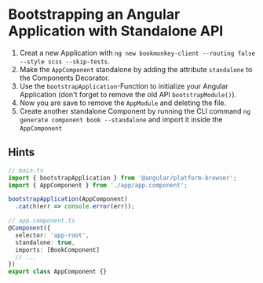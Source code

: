 # Bootstrapping an Angular Application with Standalone API
1. Creat a new Application with `ng new bookmonkey-client --routing false --style scss --skip-tests`.
2. Make the `AppComponent` standalone by adding the attribute `standalone` to the Components Decorator.
3. Use the `bootstrapApplication`-Function to initialize your Angular Application (don't forget to remove the old API `bootstrapModule()`).
4. Now you are save to remove the `AppModule` and deleting the file.
5. Create another standalone Component by running the CLI command `ng generate component book --standalone` and import it inside the `AppComponent`

## Hints

```typescript
// main.ts
import { bootstrapApplication } from '@angular/platform-browser';
import { AppComponent } from './app/app.component';

bootstrapApplication(AppComponent)
  .catch(err => console.error(err));

// app.component.ts
@Component({
  selector: 'app-root',
  standalone: true,
  imports: [BookComponent]
  // ...
})
export class AppComponent {}
```
